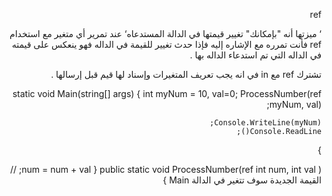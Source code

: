 <div dir="rtl">

ref

‘ ميزتها أنه "بإمكانك" تغيير قيمتها في الدالة المستدعاه‘
عند تمرير أي متغير مع استخدام ref فأنت تمرره مع الإشاره إليه فإذا حدث تغيير للقيمة في الداله فهو ينعكس على قيمته في الداله التي تم استدعاء الداله بها .

تشترك ref مع in في انه يجب تعريف المتغيرات وإسناد لها قيم قبل إرسالها .

static void Main(string[] args)
{
    int myNum = 10, val=0;
    ProcessNumber(ref myNum, val); 
           
    Console.WriteLine(myNum);
    Console.ReadLine();
}
 
public static void ProcessNumber(ref int num, int val )
{
    num = num + val; // القيمة الجديدة سوف تتغير في الدالة Main
}

<div>
